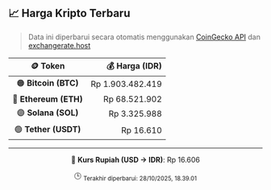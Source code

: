 

<!-- HARGA_KRIPTO -->
## 📈 Harga Kripto Terbaru

> Data ini diperbarui secara otomatis menggunakan [CoinGecko API](https://www.coingecko.com/) dan [exchangerate.host](https://exchangerate.host/)

<div align="center">

| 🪙 Token | 💰 Harga (IDR) |
|:------:|---------------:|
| 🟠 **Bitcoin (BTC)**   | Rp 1.903.482.419 |
| 🔵 **Ethereum (ETH)**  | Rp 68.521.902 |
| 🟣 **Solana (SOL)**    | Rp 3.325.988 |
| 🟢 **Tether (USDT)**   | Rp 16.610 |

---

💱 **Kurs Rupiah (USD → IDR)**: Rp 16.606

🕒 <sub>Terakhir diperbarui: 28/10/2025, 18.39.01</sub>

</div>
<!-- /HARGA_KRIPTO -->